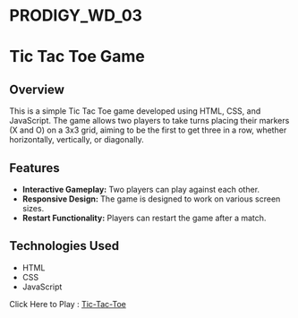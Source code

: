 # PRODIGY_WD_03
# Tic Tac Toe Game

## Overview
This is a simple Tic Tac Toe game developed using HTML, CSS, and JavaScript. The game allows two players to take turns placing their markers (X and O) on a 3x3 grid, aiming to be the first to get three in a row, whether horizontally, vertically, or diagonally.

## Features
- **Interactive Gameplay:** Two players can play against each other.
- **Responsive Design:** The game is designed to work on various screen sizes.
- **Restart Functionality:** Players can restart the game after a match.

## Technologies Used
- HTML
- CSS
- JavaScript


Click Here to Play : <a href="https://sarubala-msbala4455.github.io/PRODIGY_WD_03/" target="_blank">Tic-Tac-Toe</a>
